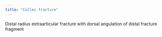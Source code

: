 ```yaml
---
title: "Colles fracture"
---
```

Distal radius extraarticular fracture with dorsal angulation of distal fracture fragment

